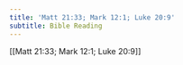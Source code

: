 ```yaml
---
title: 'Matt 21:33; Mark 12:1; Luke 20:9'
subtitle: Bible Reading
---
```


[[Matt 21:33; Mark 12:1; Luke 20:9]]